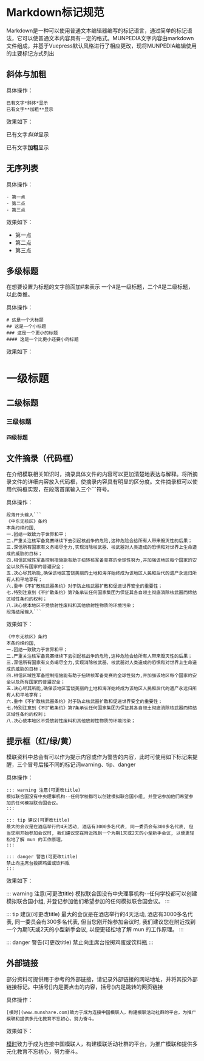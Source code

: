 
# Markdown标记规范
Markdown是一种可以使用普通文本编辑器编写的标记语言，通过简单的标记语法，它可以使普通文本内容具有一定的格式。MUNPEDIA文字内容由markdown文件组成，并基于Vuepress默认风格进行了相应更改，现将MUNPEDIA编辑使用的主要标记方式列出


## 斜体与加粗

具体操作：
```
已有文字*斜体*显示
已有文字**加粗**显示
```

效果如下：

已有文字*斜体*显示

已有文字**加粗**显示

## 无序列表

具体操作：
```
- 第一点
- 第二点
- 第三点
```
效果如下：

- 第一点
- 第二点
- 第三点

## 多级标题
在想要设置为标题的文字前面加#来表示
一个#是一级标题，二个#是二级标题，以此类推。

具体操作：
```
# 这是一个大标题
## 这是一个小标题
### 这是一个更小的标题
#### 这是一个比更小还要小的标题
```

效果如下：
# 一级标题
## 二级标题
### 三级标题
#### 四级标题

## 文件摘录（代码框）
在介绍模联相关知识时，摘录具体文件的内容可以更加清楚地表达与解释。将所摘录文件的详细内容放入代码框，使摘录内容具有明显的区分度。文件摘录框可以使用代码框实现，在段落首尾输入三个```符号。

具体操作：
```
段落开头输入```
《中东无核区》条约
本条约缔约国,
一.团结一致致力于世界和平；
二.严重关注核军备竞赛继续下去引起核战争的危险,这种危险会给所有人带来毁灭性的后果；
三.深信所有国家有义务竭尽全力,实现消除核武器、核武器对人类造成的恐惧和对世界上生命造成的威胁的目标；
四.相信区域性军备控制措施能有助于扭转核军备竞赛的全球性努力,并加强该地区每个国家的安全以及所有国家的普遍安全；
五.决心尽其所能,确保该地区富饶美丽的土地和海洋始终成为该地区人民和后代的遗产永远归所有人和平地享有；
六.重申《不扩散核武器条约》对于防止核武器扩散和促进世界安全的重要性；
七.特别注意到《不扩散条约》第7条承认任何国家集团为保证其各自领土彻底消除核武器而缔结区域性条约的权利；
八.决心使本地区不受放射性废料和其他放射性物质的环境污染；
段落结尾输入```
```

效果如下：
```
《中东无核区》条约
本条约缔约国,
一.团结一致致力于世界和平；
二.严重关注核军备竞赛继续下去引起核战争的危险,这种危险会给所有人带来毁灭性的后果；
三.深信所有国家有义务竭尽全力,实现消除核武器、核武器对人类造成的恐惧和对世界上生命造成的威胁的目标；
四.相信区域性军备控制措施能有助于扭转核军备竞赛的全球性努力,并加强该地区每个国家的安全以及所有国家的普遍安全；
五.决心尽其所能,确保该地区富饶美丽的土地和海洋始终成为该地区人民和后代的遗产永远归所有人和平地享有；
六.重申《不扩散核武器条约》对于防止核武器扩散和促进世界安全的重要性；
七.特别注意到《不扩散条约》第7条承认任何国家集团为保证其各自领土彻底消除核武器而缔结区域性条约的权利；
八.决心使本地区不受放射性废料和其他放射性物质的环境污染；
```

## 提示框（红/绿/黄）
模联资料中总会有可以作为提示内容或作为警告的内容，此时可使用如下标记来提醒，三个冒号后接不同的标记词warning、tip、danger

具体操作：
```
::: warning 注意(可更改title)
模拟联合国没有中央理事机构--任何学校都可以创建模拟联合国小组, 并登记参加他们希望参加的任何模拟联合国会议。
:::

::: tip 建议(可更改title)
最大的会议是在酒店举行的4天活动, 酒店有3000多名代表, 同一委员会有300多名代表, 但当您刚开始参加会议时, 我们建议您在附近找到一个为期1天或2天的小型新手会议, 以便更轻松地了解 mun 的工作原理。
:::

::: danger 警告(可更改title)
禁止向主席台投掷鸡蛋或饮料瓶
:::
```
效果如下：

::: warning 注意(可更改title)
模拟联合国没有中央理事机构--任何学校都可以创建模拟联合国小组, 并登记参加他们希望参加的任何模拟联合国会议。
:::

::: tip 建议(可更改title)
最大的会议是在酒店举行的4天活动, 酒店有3000多名代表, 同一委员会有300多名代表, 但当您刚开始参加会议时, 我们建议您在附近找到一个为期1天或2天的小型新手会议, 以便更轻松地了解 mun 的工作原理。
:::

::: danger 警告(可更改title)
禁止向主席台投掷鸡蛋或饮料瓶
:::
## 外部链接
部分资料可提供⽤于参考的外部链接，请记录外部链接的网站地址，并将其按外部链接标记。中括号[]内是要点击的内容，括号()内是跳转的⽹页链接

具体操作：
```
[模时](www.munshare.com)致力于成为连接中国模联人，构建模联活动社群的平台，为推广模联和提供多元化教育不忘初心，努力奋斗。
```
效果如下：

[模时](www.munshare.com)致力于成为连接中国模联人，构建模联活动社群的平台，为推广模联和提供多元化教育不忘初心，努力奋斗。
